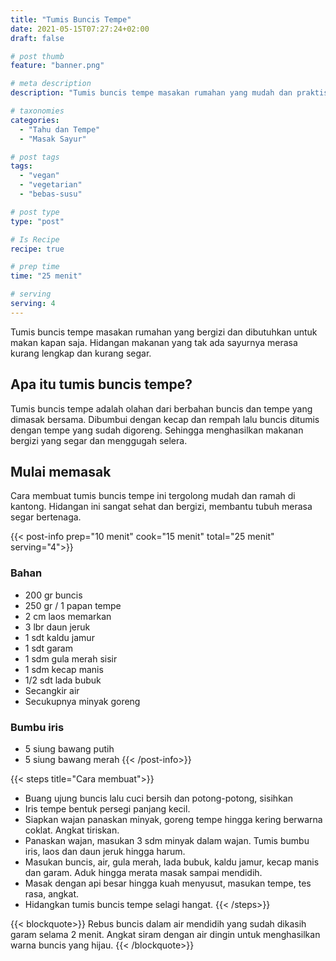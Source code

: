 ```yaml
---
title: "Tumis Buncis Tempe"
date: 2021-05-15T07:27:24+02:00
draft: false

# post thumb
feature: "banner.png"

# meta description
description: "Tumis buncis tempe masakan rumahan yang mudah dan praktis. Sangat cocok menjadi sandingan nasi dan lauk sehari-hari."

# taxonomies
categories:
  - "Tahu dan Tempe"
  - "Masak Sayur"

# post tags
tags:
  - "vegan"
  - "vegetarian"
  - "bebas-susu"

# post type
type: "post"

# Is Recipe
recipe: true

# prep time
time: "25 menit"

# serving
serving: 4
---
```

Tumis buncis tempe masakan rumahan yang bergizi dan dibutuhkan untuk makan kapan saja. Hidangan makanan yang tak ada sayurnya merasa kurang lengkap dan kurang segar.

## Apa itu tumis buncis tempe?

Tumis buncis tempe adalah olahan dari berbahan buncis dan tempe yang dimasak bersama. Dibumbui dengan kecap dan rempah lalu buncis ditumis dengan tempe yang sudah digoreng. Sehingga menghasilkan makanan bergizi yang segar dan menggugah selera.

## Mulai memasak

Cara membuat tumis buncis tempe ini tergolong mudah dan ramah di kantong. Hidangan ini sangat sehat dan bergizi, membantu tubuh merasa segar bertenaga.

{{< post-info prep="10 menit" cook="15 menit" total="25 menit" serving="4">}}

### Bahan

-   200 gr buncis
-   250 gr / 1 papan tempe
-   2 cm laos memarkan
-   3 lbr daun jeruk
-   1 sdt kaldu jamur
-   1 sdt garam
-   1 sdm gula merah sisir
-   1 sdm kecap manis
-   1/2 sdt lada bubuk
-   Secangkir air
-   Secukupnya minyak goreng

### Bumbu iris

-   5 siung bawang putih
-   5 siung bawang merah
{{< /post-info>}}

{{< steps title="Cara membuat">}}
-   Buang ujung buncis lalu cuci bersih dan potong-potong, sisihkan
-   Iris tempe bentuk persegi panjang kecil.
-   Siapkan wajan panaskan minyak, goreng tempe hingga kering berwarna coklat. Angkat tiriskan.
-   Panaskan wajan, masukan 3 sdm minyak dalam wajan. Tumis bumbu iris, laos dan daun jeruk hingga harum.
-   Masukan buncis, air, gula merah, lada bubuk, kaldu jamur, kecap manis dan garam. Aduk hingga merata masak sampai mendidih.
-   Masak dengan api besar hingga kuah menyusut, masukan tempe, tes rasa, angkat.
-   Hidangkan tumis buncis tempe selagi hangat.
{{< /steps>}}

{{< blockquote>}}
Rebus buncis dalam air mendidih yang sudah dikasih garam selama 2 menit. Angkat siram dengan air dingin untuk menghasilkan warna buncis yang hijau.
{{< /blockquote>}}